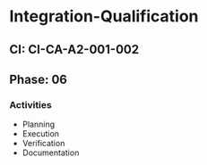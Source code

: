 # Integration-Qualification

## CI: CI-CA-A2-001-002
## Phase: 06

### Activities
- Planning
- Execution
- Verification
- Documentation
